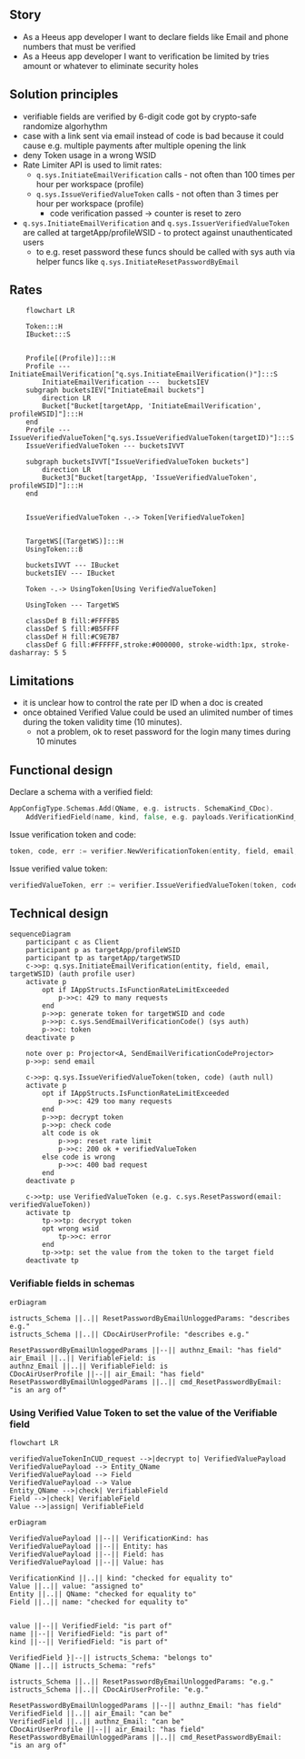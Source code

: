 ## Story
- As a Heeus app developer I want to declare fields like Email and phone numbers that must be verified
- As a Heeus app developer I want to verification be limited by tries amount or whatever to eliminate security holes

## Solution principles
- verifiable fields are verified by 6-digit code got by crypto-safe randomize algorhythm
- case with a link sent via email instead of code is bad because it could cause e.g. multiple payments after multiple opening the link
- deny Token usage in a wrong WSID
- Rate Limiter API is used to limit rates:
  - `q.sys.InitiateEmailVerification` calls - not often than 100 times per hour per workspace (profile)
  - `q.sys.IssueVerifiedValueToken` calls - not often than 3 times per hour per workspace (profile)
	- code verification passed -> counter is reset to zero
- `q.sys.InitiateEmailVerification` and `q.sys.IssuerVerifiedValueToken` are called at targetApp/profileWSID - to protect against unauthenticated users
  - to e.g. reset password these funcs should be called with sys auth via helper funcs like `q.sys.InitiateResetPasswordByEmail`

## Rates

```mermaid
    flowchart LR

	Token:::H
	IBucket:::S


	Profile[(Profile)]:::H
	Profile --- InitiateEmailVerification["q.sys.InitiateEmailVerification()"]:::S
		InitiateEmailVerification ---  bucketsIEV
	subgraph bucketsIEV["InitiateEmail buckets"]
		direction LR
		Bucket["Bucket[targetApp, 'InitiateEmailVerification', profileWSID]"]:::H
	end
	Profile --- IssueVerifiedValueToken["q.sys.IssueVerifiedValueToken(targetID)"]:::S
	IssueVerifiedValueToken --- bucketsIVVT

	subgraph bucketsIVVT["IssueVerifiedValueToken buckets"]
		direction LR
		Bucket3["Bucket[targetApp, 'IssueVerifiedValueToken', profileWSID]"]:::H
	end


	IssueVerifiedValueToken -.-> Token[VerifiedValueToken]


	TargetWS[(TargetWS)]:::H
	UsingToken:::B

	bucketsIVVT --- IBucket
	bucketsIEV --- IBucket

	Token -.-> UsingToken[Using VerifiedValueToken]

	UsingToken --- TargetWS

	classDef B fill:#FFFFB5
    classDef S fill:#B5FFFF
    classDef H fill:#C9E7B7
    classDef G fill:#FFFFFF,stroke:#000000, stroke-width:1px, stroke-dasharray: 5 5
```

## Limitations
- it is unclear how to control the rate per ID when a doc is created
- once obtained Verified Value could be used an ulimited number of times during the token validity time (10 minutes).
  - not a problem, ok to reset password for the login many times during 10 minutes

## Functional design
Declare a schema with a verified field:
```go
AppConfigType.Schemas.Add(QName, e.g. istructs. SchemaKind_CDoc).
	AddVerifiedField(name, kind, false, e.g. payloads.VerificationKind_EMail)
```

Issue verification token and code:
```go
token, code, err := verifier.NewVerificationToken(entity, field, email, e.g. payloads.VerificationKind_EMail, targetWSID, ITokens, IAppTokens)
```

Issue verified value token:
```go
verifiedValueToken, err := verifier.IssueVerifiedValueToken(token, code)
```

## Technical design

```mermaid
sequenceDiagram
	participant c as Client
	participant p as targetApp/profileWSID
	participant tp as targetApp/targetWSID
	c->>p: q.sys.InitiateEmailVerification(entity, field, email, targetWSID) (auth profile user)
	activate p
		opt if IAppStructs.IsFunctionRateLimitExceeded
			p->>c: 429 to many requests
		end
		p->>p: generate token for targetWSID and code
		p->>p: c.sys.SendEmailVerificationCode() (sys auth)
		p->>c: token
	deactivate p

	note over p: Projector<A, SendEmailVerificationCodeProjector>
	p->>p: send email

	c->>p: q.sys.IssueVerifiedValueToken(token, code) (auth null)
	activate p
		opt if IAppStructs.IsFunctionRateLimitExceeded
			p->>c: 429 too many requests
		end
		p->>p: decrypt token
		p->>p: check code
		alt code is ok
			p->>p: reset rate limit
			p->>c: 200 ok + verifiedValueToken
		else code is wrong
			p->>c: 400 bad request
		end
	deactivate p

	c->>tp: use VerifiedValueToken (e.g. c.sys.ResetPassword(email: verifiedValueToken))
	activate tp
		tp->>tp: decrypt token
		opt wrong wsid
			tp->>c: error
		end
		tp->>tp: set the value from the token to the target field
	deactivate tp
```
### Verifiable fields in schemas
```mermaid
erDiagram

istructs_Schema ||..|| ResetPasswordByEmailUnloggedParams: "describes e.g."
istructs_Schema ||..|| CDocAirUserProfile: "describes e.g."

ResetPasswordByEmailUnloggedParams ||--|| authnz_Email: "has field"
air_Email ||..|| VerifiableField: is
authnz_Email ||..|| VerifiableField: is
CDocAirUserProfile ||--|| air_Email: "has field"
ResetPasswordByEmailUnloggedParams ||..|| cmd_ResetPasswordByEmail: "is an arg of"
```

### Using Verified Value Token to set the value of the Verifiable field
```mermaid
flowchart LR

verifiedValueTokenInCUD_request -->|decrypt to| VerifiedValuePayload
VerifiedValuePayload --> Entity_QName
VerifiedValuePayload --> Field
VerifiedValuePayload --> Value
Entity_QName -->|check| VerifiableField
Field -->|check| VerifiableField
Value -->|assign| VerifiableField
```

```mermaid
erDiagram

VerifiedValuePayload ||--|| VerificationKind: has
VerifiedValuePayload ||--|| Entity: has
VerifiedValuePayload ||--|| Field: has
VerifiedValuePayload ||--|| Value: has

VerificationKind ||..|| kind: "checked for equality to"
Value ||..|| value: "assigned to"
Entity ||..|| QName: "checked for equality to"
Field ||..|| name: "checked for equality to"


value ||--|| VerifiedField: "is part of"
name ||--|| VerifiedField: "is part of"
kind ||--|| VerifiedField: "is part of"

VerifiedField }|--|| istructs_Schema: "belongs to"
QName ||..|| istructs_Schema: "refs"

istructs_Schema ||..|| ResetPasswordByEmailUnloggedParams: "e.g."
istructs_Schema ||..|| CDocAirUserProfile: "e.g."

ResetPasswordByEmailUnloggedParams ||--|| authnz_Email: "has field"
VerifiedField ||..|| air_Email: "can be"
VerifiedField ||..|| authnz_Email: "can be"
CDocAirUserProfile ||--|| air_Email: "has field"
ResetPasswordByEmailUnloggedParams ||..|| cmd_ResetPasswordByEmail: "is an arg of"
```
